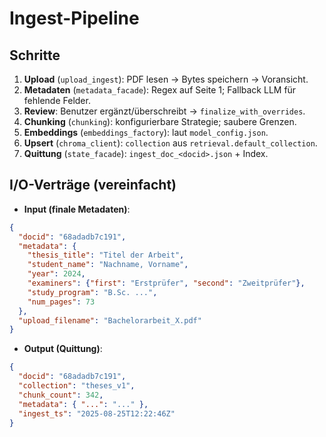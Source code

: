 # Ingest-Pipeline

## Schritte
1. **Upload** (`upload_ingest`): PDF lesen → Bytes speichern → Voransicht.
2. **Metadaten** (`metadata_facade`): Regex auf Seite 1; Fallback LLM für fehlende Felder.
3. **Review**: Benutzer ergänzt/überschreibt → `finalize_with_overrides`.
4. **Chunking** (`chunking`): konfigurierbare Strategie; saubere Grenzen.
5. **Embeddings** (`embeddings_factory`): laut `model_config.json`.
6. **Upsert** (`chroma_client`): `collection` aus `retrieval.default_collection`.
7. **Quittung** (`state_facade`): `ingest_doc_<docid>.json` + Index.

## I/O-Verträge (vereinfacht)
- **Input (finale Metadaten)**:
```json
{
  "docid": "68adadb7c191",
  "metadata": {
    "thesis_title": "Titel der Arbeit",
    "student_name": "Nachname, Vorname",
    "year": 2024,
    "examiners": {"first": "Erstprüfer", "second": "Zweitprüfer"},
    "study_program": "B.Sc. ...",
    "num_pages": 73
  },
  "upload_filename": "Bachelorarbeit_X.pdf"
}
```
- **Output (Quittung)**:
```json
{
  "docid": "68adadb7c191",
  "collection": "theses_v1",
  "chunk_count": 342,
  "metadata": { "...": "..." },
  "ingest_ts": "2025-08-25T12:22:46Z"
}
```
